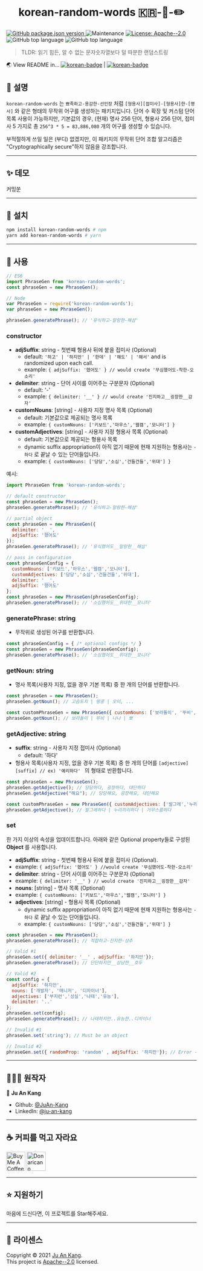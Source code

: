 <h1 align="center">korean-random-words 🇰🇷-🎲-✏️</h1>
<p>
  <a href="https://www.npmjs.com/package/korean-random-words" target="_blank">
    <img alt="GitHub package.json version" src="https://img.shields.io/github/package-json/v/juan-kang/korean-random-words?color=FC6264&style=for-the-badge">
  </a>
  <img alt="Maintenance" src="https://img.shields.io/maintenance/yes/2021?style=for-the-badge">
  <a href="https://github.com/JuAn-Kang/korean-random-words/blob/master/LICENSE" target="_blank">
    <img alt="License: Apache--2.0" src="https://img.shields.io/github/license/JuAn-Kang/korean-random-words?color=lightgrey&style=for-the-badge" />
  </a>
  <img alt="GitHub top language" src="https://img.shields.io/github/languages/top/juan-kang/korean-random-words?color=yellow&style=for-the-badge">
  <img alt="GitHub top language" src="https://img.shields.io/static/v1?label=Made%20with&message=Coffee&color=6D4A37&style=for-the-badge">
</p>

> TLDR: 읽기 힘든, 알 수 없는 문자숫자열보다 덜 따분한 랜덤스트링

🌏 View README in... [![korean-badge](https://img.shields.io/static/v1?label=%EA%B0%80&message=%ED%95%9C%EA%B5%AD%EC%96%B4&color=eeeeee&style=for-the-badge)](https://github.com/JuAn-Kang/korean-random-words/blob/main/README/README_KR.md) | [![korean-badge](https://img.shields.io/static/v1?label=A&message=English&color=333333&style=for-the-badge)](https://github.com/JuAn-Kang/korean-random-words#readme)



## 📃 설명

`korean-random-words` 는 `뾰족하고-용감한-선인장` 처럼 `[형용사][접미사]-[형용사]한-[명사]` 와 같은 형태의 무작위 어구를 생성하는 패키지입니다. 단어 수 확장 및 커스텀 단어 목록 사용이 가능하지만, 기본값의 경우, (현재) 명사 256 단어, 형용사 256 단어, 접미사 5 가지로 총 `256^3 * 5 = 83,886,080` 개의 어구를 생성할 수 있습니다. 

부적절하게 쓰일 일은 (부디) 없겠지만, 이 패키지의 무작위 단어 조합 알고리즘은 "Cryptographically secure"하지 않음을 강조합니다.

-----

## ✨ 데모

커밍쑨

-----

## 💾 설치

```sh
npm install korean-random-words # npm
yarn add korean-random-words # yarn
```

-----

## 🧠 사용

```js
// ES6
import PhraseGen from 'korean-random-words';
const phraseGen = new PhraseGen();

// Node
var PhraseGen = require('korean-random-words');
var phraseGen = new PhraseGen();

phraseGen.generatePhrase(); // '유식하고-말랑한-해삼'

```

### constructor

- **adjSuffix**: string - 첫번쨰 형용사 뒤에 붙을 접미사 (Optional)
  - default: `'하고' | '하지만' | '한데' | '해도' | '해서'` and is randomized upon each call.
  - example: `{ adjSuffix: '헸어도' } // would create '무심했어도-착한-오소리'` 
- **delimiter**: string - 단어 사이를 이어주는 구분문자 (Optional)
  - default: '-'
  - example: `{ delimiter: '__' } // would create '진지하고__굉장한__감자'`
- **customNouns**: [string] - 사용자 지정 명사 목록 (Optional)
  - default: 기본값으로 제공되는 명사 목록
  - example: `{ customNouns: ['키보드','마우스','웹캠','모니터'] }`
- **customAdjectives**: [string] - 사용자 지정 형용사 목록 (Optional)
  - default: 기본값으로 제공되는 형용사 목록
  - dynamic suffix appropriation이 아직 없기 때문에 현재 지원하는 형용사는 `-하다` 로 끝날 수 있는 단어들입니다.
  - example: `{ customNouns: ['당당','소심','건들건들','위대'] }`

예시: 

```js
import PhraseGen from 'korean-random-words';

// default constructor
const phraseGen = new PhraseGen();
phraseGen.generatePhrase(); // '유식하고-말랑한-해삼'

// partial object
const phraseGen = new PhraseGen({
  delimiter: '__',
  adjSuffix: '했어도'
});
phraseGen.generatePhrase(); // '유식했어도__말랑한__해삼'

// pass in configuration
const phraseGenConfig = {
  customNouns: ['키보드','마우스','웹캠','모니터'],
  customAdjectives: ['당당','소심','건들건들','위대'],
  delimiter: '__',
  adjSuffix: '했어도'
};
const phraseGen = new PhraseGen(phraseGenConfig);
phraseGen.generatePhrase(); // '소심했어도__위대한__모니터'

```

### generatePhrase: string

- 무작위로 생성된 어구를 반환합니다.

```js
const phraseGenConfig = { /* optional configs */ }
const phraseGen = new PhraseGen(phraseGenConfig);
phraseGen.generatePhrase(); // '소심했어도__위대한__모니터'
```

### getNoun: string

- 명사 목록(사용자 지정, 없을 경우 기본 목록) 중 한 개의 단어를 반환합니다.

```js
const phraseGen = new PhraseGen();
phraseGen.getNoun(); // 고슴도치 | 땅콩 | 오이, ...

const customPhraseGen = new PhraseGen({ customNouns: ['보라돌이', '뚜비', '나나', '뽀'] });
phraseGen.getNoun(); // 보라돌이 | 뚜비 | 나나 | 뽀
```

### 

### getAdjective: string

- **suffix**: string - 사용자 지정 접미사 (Optional)
  - default: '하다'
- 형용사 목록(사용자 지정, 없을 경우 기본 목록) 중 한 개의 단어를  `[adjective][suffix] // ex) '예리하다' `  의 형태로 반환합니다.

```js
const phraseGen = new PhraseGen();
phraseGen.getAdjective(); // 당당하다, 굉장하다, 대단하다
phraseGen.getAdjective("해요"); // 당당해요, 굉장해요, 대단해요

const customPhraseGen = new PhraseGen({ customAdjectives: ['발그레','누리끼리','거무스름'] });
phraseGen.getAdjective(); // 발그레하다 | 누리끼리하다 | 거무스름하다
```

### set

한 가지 이상의 속성을 업데이트합니다. 아래와 같은 Optional property들로 구성된  **Object** 를 사용합니다.

- **adjSuffix**: string - 첫번쨰 형용사 뒤에 붙을 접미사 (Optional).
- example: `{ adjSuffix: '헸어도' } //would create '무심했어도-착한-오소리'` 
- **delimiter**: string - 단어 사이를 이어주는 구분문자 (Optional)
- example: `{ delimiter: '__' } // would create '진지하고__굉장한__감자'`
- **nouns**: [string] - 명사 목록 (Optional)
- example: `{ customNouns: ['키보드','마우스','웹캠','모니터'] }`
- **adjectives**: [string] - 형용사 목록 (Optional)
  - dynamic suffix appropriation이 아직 없기 때문에 현재 지원하는 형용사는 `-하다` 로 끝날 수 있는 단어들입니다.
  - example: `{ customNouns: ['당당','소심','건들건들','위대'] }`


```js
const phraseGen = new PhraseGen();
phraseGen.generatePhrase(); // 적합하고-진지한-상추

// Valid #1
phraseGen.set({ delimiter: '__' , adjSuffix: '하지만'});
phraseGen.generatePhrase(); // 단단하지만__상냥한__호두

// Valid #2
const config = {
  adjSuffix: '하지만',
  nouns: ['개발자', '매니저', '디자이너'],
  adjectives: ['부지런','성실','나태','유능'],
  delimiter: '..'
};
phraseGen.set(config);
phraseGen.generatePhrase(); // 나태하지만..유능한..디자이너

// Invalid #1
phraseGen.set('string'); // Must be an object

// Invalid #2
phraseGen.set({ randomProp: 'random' , adjSuffix: '하지만'}); // Error -- cannot contain foreign property

```

-----

## 🧑🏻‍💻 원작자

👤 **Ju An Kang**

* Github: [@JuAn-Kang](https://github.com/JuAn-Kang)
* LinkedIn: [@ju-an-kang](https://linkedin.com/in/ju-an-kang)

<!-- ## 🤝 Contributing

Contributions, issues and feature requests are welcome!<br />Feel free to check [issues page](https://github.com/JuAn-Kang/korean-random-words/issues). You can also take a look at the [contributing guide](https://github.com/JuAn-Kang/korean-random-words/blob/master/CONTRIBUTING.md). -->

-----

## ☕️ 커피를 먹고 자라요

 <a href="https://www.buymeacoffee.com/doubtfulmr" target="_blank"><img src="https://cdn.buymeacoffee.com/buttons/default-yellow.png" alt="Buy Me A Coffee" height="50"></a> <a href="https://donaricano.com/mypage/1707573255__1Wxe-" target="_blank"><img src="https://d1u4yishnma8v5.cloudfront.net/donarincano_gift.png" alt="Donaricano" height="50"></a>

-----

## ⭐️ 지원하기

마음에 드신다면, 이 프로젝트를 Star해주세요.

-----

## 📝 라이센스

Copyright © 2021 [Ju An Kang](https://github.com/JuAn-Kang).<br />
This project is [Apache--2.0](https://github.com/JuAn-Kang/korean-random-words/blob/master/LICENSE) licensed.